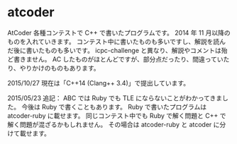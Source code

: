 atcoder
=======

AtCoder 各種コンテストで C++ で書いたプログラムです。
2014 年 11 月以降のものを入れていきます。
コンテスト中に書いたものも多いですし、解説を読んだ後に書いたものも多いです。
icpc-challenge と異なり、解説やコメントは殆ど書きません。
AC したものがほとんどですが、部分点だったり、間違っていたり、やりかけのものもあります。

2015/10/27 現在は「C++14 (Clang++ 3.4)」で提出しています。

2015/05/23 追記： ABC では Ruby でも TLE にならないことがわかってきました。
今後は Ruby で書くこともあります。 Ruby で書いたプログラムは atcoder-ruby に載せます。
同じコンテスト中でも Ruby で解く問題と C++ で解く問題が混ざるかもしれません。
その場合は atcoder-ruby と atcoder に分けて載せます。
